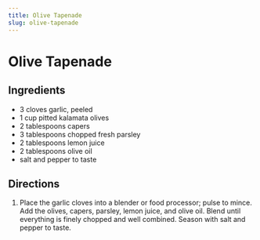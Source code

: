 ```yaml
---
title: Olive Tapenade
slug: olive-tapenade
---
```


# Olive Tapenade

## Ingredients

- 3 cloves garlic, peeled
- 1 cup pitted kalamata olives
- 2 tablespoons capers
- 3 tablespoons chopped fresh parsley
- 2 tablespoons lemon juice
- 2 tablespoons olive oil
- salt and pepper to taste

## Directions

1. Place the garlic cloves into a blender or food processor; pulse to mince. Add the olives, capers, parsley, lemon juice, and olive oil. Blend until everything is finely chopped and well combined. Season with salt and pepper to taste.